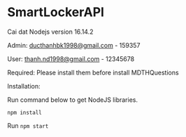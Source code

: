 # SmartLockerAPI
 Cai dat Nodejs version 16.14.2
 
 Admin: ducthanhbk1998@gmail.com - 159357

User: thanh.nd1998@gmail.com - 12345678

Required: Please install them before install MDTHQuestions

Installation:

Run command below to get NodeJS libraries.

`npm install`

Run `npm start`
 
 
